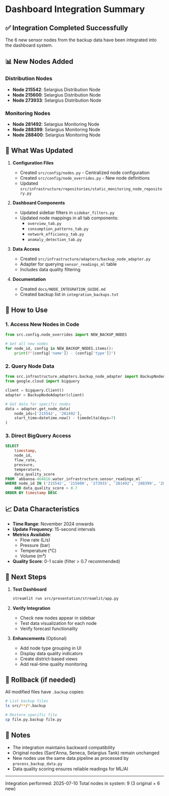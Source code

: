 # Dashboard Integration Summary

## ✅ Integration Completed Successfully

The 6 new sensor nodes from the backup data have been integrated into the dashboard system.

## 📊 New Nodes Added

### Distribution Nodes
- **Node 215542**: Selargius Distribution Node
- **Node 215600**: Selargius Distribution Node  
- **Node 273933**: Selargius Distribution Node

### Monitoring Nodes
- **Node 281492**: Selargius Monitoring Node
- **Node 288399**: Selargius Monitoring Node
- **Node 288400**: Selargius Monitoring Node

## 🔧 What Was Updated

1. **Configuration Files**
   - Created `src/config/nodes.py` - Centralized node configuration
   - Created `src/config/node_overrides.py` - New node definitions
   - Updated `src/infrastructure/repositories/static_monitoring_node_repository.py`

2. **Dashboard Components**
   - Updated sidebar filters in `sidebar_filters.py`
   - Updated node mappings in all tab components:
     - `overview_tab.py`
     - `consumption_patterns_tab.py`
     - `network_efficiency_tab.py`
     - `anomaly_detection_tab.py`

3. **Data Access**
   - Created `src/infrastructure/adapters/backup_node_adapter.py`
   - Adapter for querying `sensor_readings_ml` table
   - Includes data quality filtering

4. **Documentation**
   - Created `docs/NODE_INTEGRATION_GUIDE.md`
   - Created backup list in `integration_backups.txt`

## 🚀 How to Use

### 1. Access New Nodes in Code

```python
from src.config.node_overrides import NEW_BACKUP_NODES

# Get all new nodes
for node_id, config in NEW_BACKUP_NODES.items():
    print(f"{config['name']} - {config['type']}")
```

### 2. Query Node Data

```python
from src.infrastructure.adapters.backup_node_adapter import BackupNodeAdapter
from google.cloud import bigquery

client = bigquery.Client()
adapter = BackupNodeAdapter(client)

# Get data for specific nodes
data = adapter.get_node_data(
    node_ids=['215542', '281492'],
    start_time=datetime.now() - timedelta(days=7)
)
```

### 3. Direct BigQuery Access

```sql
SELECT 
    timestamp,
    node_id,
    flow_rate,
    pressure,
    temperature,
    data_quality_score
FROM `abbanoa-464816.water_infrastructure.sensor_readings_ml`
WHERE node_id IN ('215542', '215600', '273933', '281492', '288399', '288400')
    AND data_quality_score > 0.7
ORDER BY timestamp DESC
```

## 📈 Data Characteristics

- **Time Range**: November 2024 onwards
- **Update Frequency**: 15-second intervals
- **Metrics Available**:
  - Flow rate (L/s)
  - Pressure (bar)
  - Temperature (°C)
  - Volume (m³)
- **Quality Score**: 0-1 scale (filter > 0.7 recommended)

## 🎯 Next Steps

1. **Test Dashboard**
   ```bash
   streamlit run src/presentation/streamlit/app.py
   ```

2. **Verify Integration**
   - Check new nodes appear in sidebar
   - Test data visualization for each node
   - Verify forecast functionality

3. **Enhancements** (Optional)
   - Add node type grouping in UI
   - Display data quality indicators
   - Create district-based views
   - Add real-time quality monitoring

## 🔄 Rollback (if needed)

All modified files have `.backup` copies:
```bash
# List backup files
ls src/**/*.backup

# Restore specific file
cp file.py.backup file.py
```

## 📝 Notes

- The integration maintains backward compatibility
- Original nodes (Sant'Anna, Seneca, Selargius Tank) remain unchanged
- New nodes use the same data pipeline as processed by `process_backup_data.py`
- Data quality scoring ensures reliable readings for ML/AI

---

Integration performed: 2025-07-10
Total nodes in system: 9 (3 original + 6 new)